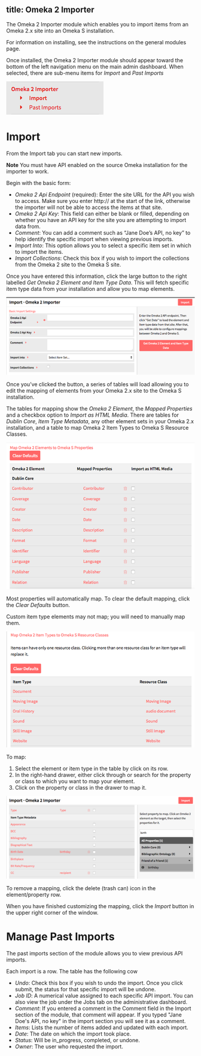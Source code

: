 title: Omeka 2 Importer
---

The Omeka 2 Importer module which enables you to import items from an Omeka 2.x site into an Omeka S installation. 

For information on installing, see the instructions on the general modules page. 

Once installed, the Omeka 2 Importer module should appear toward the bottom of the left navigation menu on the main admin dashboard. When selected, there are sub-menu items for *Import* and *Past Imports*

![Omeka 2 Importer menu options Import and Past Imports](../modules/modulesfiles/o2i_menu.png)

# Import
From the Import tab you can start new imports. 

**Note** You must have API enabled on the source Omeka installation for the importer to work.

Begin with the basic form:
* *Omeka 2 Api Endpoint* (required): Enter the site URL for the API you wish to access. Make sure you enter http:// at the start of the link, otherwise the importer will not be able to access the items at that site.  
* *Omeka 2 Api Key*: This field can either be blank or filled, depending on whether you have an API key for the site you are attempting to import data from.  
* *Comment*: You can add a comment such as “Jane Doe’s API, no key” to help identify the specific import when viewing previous imports.  
* *Import Into*: This option allows you to select a specific item set in which to import the items.   
* *Import Collections*: Check this box if you wish to import the collections from the Omeka 2 site to the Omeka S site.

Once you have entered this information, click the large button to the right labelled *Get Omeka 2 Element and Item Type Data*. This will fetch specific item type data from your installation and allow you to map elements.

![Basic options for importing Omeka2](../modules/modulesfiles/o2i_basic.png)

Once you’ve clicked the button, a series of tables will load allowing you to edit the mapping of elements from your Omeka 2.x site to the Omeka S installation. 

The tables for mapping show the *Omeka 2 Element*, the *Mapped Properties* and a checkbox option to *Import as HTML Media*. There are tables for *Dublin Core*, *Item Type Metadata*, any other element sets in your Omeka 2.x installation, and a table to map Omeka 2 Item Types to Omeka S Resource Classes.


![Some of the mapped elements](../modules/modulesfiles/o2i_importele.png)

Most properties will automatically map. To clear the default mapping, click the *Clear Defaults* button. 

Custom item type elements may not map; you will need to manually map them. 

![Some of the mapped classes](../modules/modulesfiles/o2i_importcl.png)

To map:
1. Select the element or item type in the table by click on its row.
1. In the  right-hand drawer, either click through or search for the property or class to which you want to map your element. 
1. Click on the property or class in the drawer to map it. 

![Mapping the element Date of Birth to the foaf property “birthday”, showing the mapped relationship.](../modules/modulesfiles/o2i_mapping.png)

To remove a mapping, click the delete (trash can) icon in the element/property row.

When you have finished customizing the mapping, click the *Import* button in the upper right corner of the window.

# Manage Past Imports
The past imports section of the module allows you to view previous API imports.

Each import is a row. The table has the following cow

* *Undo*: Check this box if you wish to undo the import. Once you click submit, the status for that specific import will be undone.    
* *Job ID*: A numerical value assigned to each specific API import. You can also view the job under the Jobs tab on the administrative dashboard.  
* *Comment*: If you entered a comment in the Comment field in the Import section of the module, that comment will appear. If you typed "Jane Doe's API, no key" in the import section you will see it as a comment.  
* *Items*: Lists the number of items added and updated with each import.   
* *Date*: The date on which the import took place.   
* *Status*: Will be in_progress, completed, or undone.  
* *Owner*: The user who requested the import.

